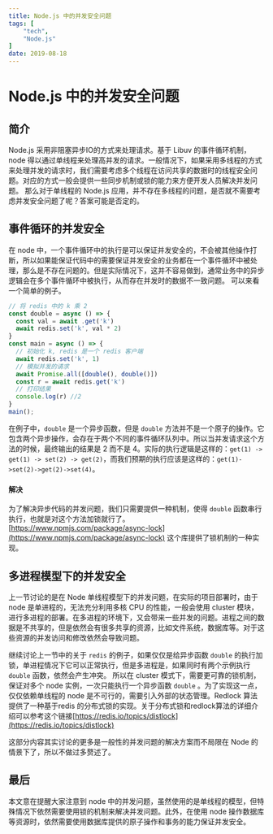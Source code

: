 ```yaml
---
title: Node.js 中的并发安全问题
tags: [
    "tech",
    "Node.js"
]
date: 2019-08-18
---
```


# Node.js 中的并发安全问题

## 简介

Node.js 采用非阻塞异步IO的方式来处理请求。基于 Libuv 的事件循环机制，node 得以通过单线程来处理高并发的请求。一般情况下，如果采用多线程的方式来处理并发的请求时，我们需要考虑多个线程在访问共享的数据时的线程安全问题。对应的方式一般会提供一些同步机制或锁的能力来方便开发人员解决并发问题。
那么对于单线程的 Node.js 应用，并不存在多线程的问题，是否就不需要考虑并发安全问题了呢？答案可能是否定的。

## 事件循环的并发安全

在 node 中，一个事件循环中的执行是可以保证并发安全的，不会被其他操作打断，所以如果能保证代码中的需要保证并发安全的业务都在一个事件循环中被处理，那么是不存在问题的。但是实际情况下，这并不容易做到，通常业务中的异步逻辑会在多个事件循环中被执行，从而存在并发时的数据不一致问题。
可以来看一个简单的例子。
```javascript
// 将 redis 中的 k 乘 2
const double = async () => {
  const val = await .get('k')
  await redis.set('k', val * 2)
}
const main = async () => {
  // 初始化 k, redis 是一个 redis 客户端
  await redis.set('k', 1)
  // 模拟并发的请求
  await Promise.all([double(), double()])
  const r = await redis.get('k')
  // 打印结果
  console.log(r) //2
}
main();
```
在例子中，`double` 是一个异步函数，但是 `double` 方法并不是一个原子的操作。它包含两个异步操作，会存在于两个不同的事件循环队列中。所以当并发请求这个方法的时候，最终输出的结果是 2 而不是 4。实际的执行逻辑是这样的：`get(1) -> get(1) -> set(2) -> get(2)`，而我们预期的执行应该是这样的：`get(1)->set(2)->get(2)->set(4)`。

#### 解决
为了解决异步代码的并发问题，我们只需要提供一种机制，使得 `double` 函数串行执行，也就是对这个方法加锁就行了。
[https://www.npmjs.com/package/async-lock](https://www.npmjs.com/package/async-lock)
这个库提供了锁机制的一种实现。

## 多进程模型下的并发安全

上一节讨论的是在 Node 单线程模型下的并发问题，在实际的项目部署时，由于node 是单进程的，无法充分利用多核 CPU 的性能，一般会使用 cluster 模块，进行多进程的部署。在多进程的环境下，又会带来一些并发的问题。进程之间的数据是不共享的，但是依然会有很多共享的资源，比如文件系统，数据库等。对于这些资源的并发访问和修改依然会导致问题。

继续讨论上一节中的关于 `redis` 的例子，如果仅仅是给异步函数 `double` 的执行加锁，单进程情况下它可以正常执行，但是多进程是，如果同时有两个示例执行 `double` 函数，依然会产生冲突。
所以在 cluster 模式下，需要更可靠的锁机制，保证对多个 node 实例，一次只能执行一个异步函数 `double` 。为了实现这一点，仅仅依赖单线程的 node 是不可行的，需要引入外部的状态管理。Redlock 算法提供了一种基于redis 的分布式锁的实现。关于分布式锁和redlock算法的详细介绍可以参考这个链接[https://redis.io/topics/distlock](https://redis.io/topics/distlock)

这部分内容其实讨论的更多是一般性的并发问题的解决方案而不局限在 Node 的情景下了，所以不做过多赘述了。

## 最后

本文意在提醒大家注意到 node 中的并发问题，虽然使用的是单线程的模型，但特殊情况下依然需要使用锁的机制来解决并发问题。此外，在使用 node 操作数据库等资源时，依然需要使用数据库提供的原子操作和事务的能力保证并发安全。


